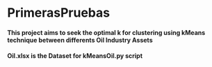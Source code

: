 # PrimerasPruebas
#### This project aims to seek the optimal k for clustering using kMeans technique between differents Oil Industry Assets
#### Oil.xlsx is the Dataset for kMeansOil.py script
